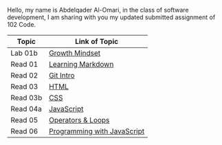 Hello, my name is Abdelqader Al-Omari, in the class of software development, I am sharing with you my updated submitted assignment of 102 Code.

| Topic | Link of Topic |
| ------------ | ------------ |
| Lab 01b | [Growth Mindset](https://abdelqader7.github.io/reading-notes/growth-mindset)
| Read 01 | [ Learning Markdown](https://abdelqader7.github.io/reading-notes/read-01)
| Read 02 | [Git Intro](https://abdelqader7.github.io/reading-notes/read-02) |
| Read 03 | [HTML](https://abdelqader7.github.io/reading-notes/read-03) | 
| Read 03b | [CSS](https://abdelqader7.github.io/reading-notes/read-03b)
| Read 04a | [JavaScript](https://abdelqader7.github.io/reading-notes/read-04a)
| Read 05 | [Operators & Loops](https://abdelqader7.github.io/reading-notes/read-05)
| Read 06 | [Programming with JavaScript](https://abdelqader7.github.io/reading-notes/read-06) |



